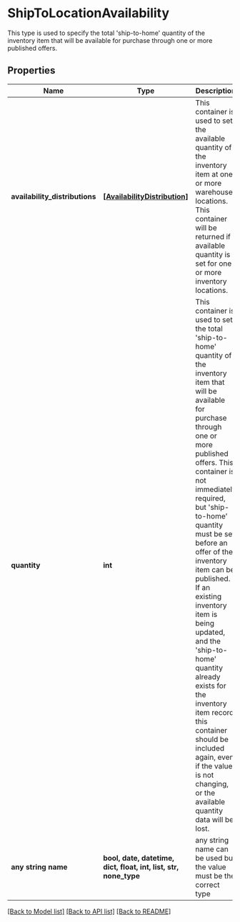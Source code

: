 # ShipToLocationAvailability

This type is used to specify the total 'ship-to-home' quantity of the inventory item that will be available for purchase through one or more published offers.

## Properties
Name | Type | Description | Notes
------------ | ------------- | ------------- | -------------
**availability_distributions** | [**[AvailabilityDistribution]**](AvailabilityDistribution.md) | This container is used to set the available quantity of the inventory item at one or more warehouse locations. This container will be returned if available quantity is set for one or more inventory locations. | [optional] 
**quantity** | **int** | This container is used to set the total &#39;ship-to-home&#39; quantity of the inventory item that will be available for purchase through one or more published offers. This container is not immediately required, but &#39;ship-to-home&#39; quantity must be set before an offer of the inventory item can be published. If an existing inventory item is being updated, and the &#39;ship-to-home&#39; quantity already exists for the inventory item record, this container should be included again, even if the value is not changing, or the available quantity data will be lost. | [optional] 
**any string name** | **bool, date, datetime, dict, float, int, list, str, none_type** | any string name can be used but the value must be the correct type | [optional]

[[Back to Model list]](../README.md#documentation-for-models) [[Back to API list]](../README.md#documentation-for-api-endpoints) [[Back to README]](../README.md)


